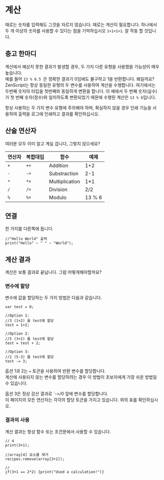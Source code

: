 # 계산

때로는 숫자를 입력해도 그것을 자르지 않습니다. 때로는 계산이 필요합니다. 하나에서 두 개 이상의 숫자를 사용할 수 있다는 점을 기억하십시오 `1+1+1+1`. 잘 작동 할 것입니다.

## 충고 한마디

계산에서 예상치 못한 결과가 발생할 경우, 두 가지 다른 유형을 사용했을 가능성이 매우 높습니다.  
예를 들어 `13 % 6.5 `은 정확한 결과가 0임에도 불구하고 1을 반환합니다. 왜일까요? ZenScript는 항상 동일한 유형의 두 변수를 사용하여 계산을 수행합니다. 여기에서는 두번째 숫자의 타입을 첫번째와 동일하게 변환을 합니다. 이 예에서 두 번째 숫자(실수)가 첫 번째 숫자(정수)와 일치하도록 변환되었기 때문에 수행된 계산은 `13 % 6`입니다.

항상 사용하는 두 가지 변수 유형에 주의해야 하며, 확실하지 않을 경우 인쇄 기능을 사용하여 출력을 로그에 인쇄하고 결과를 확인하십시오.

## 산술 연산자

여러분 모두 이미 알고 계실 겁니다, 그렇지 않으세요?

| 연산자 | 복합대입 | 함수             | 예제     |
| --- | ---- | -------------- | ------ |
| `+` | `+=` | Addition       | 1+2    |
| `-` | `-=` | Substraction   | 2-1    |
| `*` | `*=` | Multiplication | 1*1    |
| `/` | `/=` | Division       | 2/2    |
| `%` | `%=` | Modulo         | 13 % 6 |

## 연결

한 가지를 다른쪽에 둡니다.

    //"Hello World" 출력
    print("Hello" ~ " " ~ "World");
    

## 계산 결과

계산은 보통 결과로 끝납니다. 그럼 어떻게해야할까요?

### 변수에 할당

변수에 값을 할당하는 두 가지 방법은 다음과 같습니다.

    var test = 0;
    
    //Option 1:
    //3 (1+2) 을 test에 할당
    test = 1+2;
    
    //Option 2:
    //5 (3+2) 를 test에 할당
    test = test + 2;
    
    //Option 3:
    //2 (5-3) 를 test에 할당
    test -= 3;
    

옵션 1과 2는 `=` 토큰을 사용하여 반환 변수를 할당합니다.  
계산에 사용되지 않는 변수를 할당하려는 경우 이 방법이 초보자에게 가장 쉬운 방법일 수 있습니다.

옵션 3은 정상 감산 결과로 `->/0 앞에 변수를 할당합니다.<br />
이 페이지의 모든 연산자는 각각의 할당 토큰을 가지고 있습니다. 위의 표를 확인하십시오.</p>

<h3>결과의 사용</h3>

<p>계산 결과는 항상 함수 또는 조건문에서 사용할 수 있습니다.</p>

<pre><code>// 4
print(3+1);

//array[4] 요소를 제거
recipes.remove(array[3+1]);

//
if(3+1 == 2*2) {print("Used a calculation!")}
`</pre>